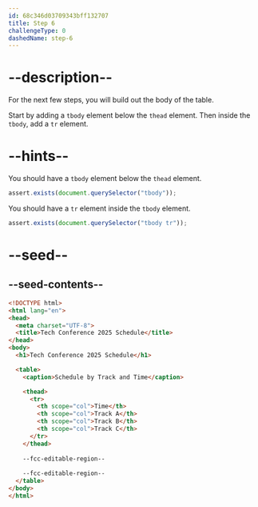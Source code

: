```yaml
---
id: 68c346d03709343bff132707
title: Step 6
challengeType: 0
dashedName: step-6
---
```


# --description--

For the next few steps, you will build out the body of the table.

Start by adding a `tbody` element below the `thead` element. Then inside the `tbody`, add a `tr` element.

# --hints--

You should have a `tbody` element below the `thead` element.

```js
assert.exists(document.querySelector("tbody"));
```

You should have a `tr` element inside the `tbody` element.

```js
assert.exists(document.querySelector("tbody tr"));
```

# --seed--

## --seed-contents--

```html
<!DOCTYPE html>
<html lang="en">
<head>
  <meta charset="UTF-8">
  <title>Tech Conference 2025 Schedule</title>
</head>
<body>
  <h1>Tech Conference 2025 Schedule</h1>

  <table>
    <caption>Schedule by Track and Time</caption>

    <thead>
      <tr>
        <th scope="col">Time</th>
        <th scope="col">Track A</th>
        <th scope="col">Track B</th>
        <th scope="col">Track C</th>
      </tr>
    </thead>
    
    --fcc-editable-region--
    
    --fcc-editable-region--
  </table>
</body>
</html>
```
